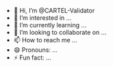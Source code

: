 - 👋 Hi, I’m @CARTEL-Validator
- 👀 I’m interested in ...
- 🌱 I’m currently learning ...
- 💞️ I’m looking to collaborate on ...
- 📫 How to reach me ...
- 😄 Pronouns: ...
- ⚡ Fun fact: ...

<!---
CARTEL-Validator/CARTEL-Validator is a ✨ special ✨ repository because its `README.md` (this file) appears on your GitHub profile.
You can click the Preview link to take a look at your changes.
--->
